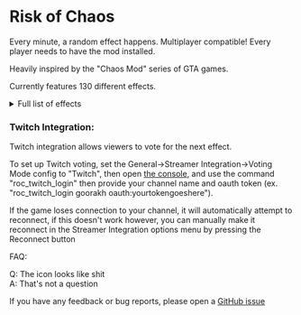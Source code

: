 # Risk of Chaos

Every minute, a random effect happens. Multiplayer compatible! Every player needs to have the mod installed.

Heavily inspired by the "Chaos Mod" series of GTA games.

Currently features 130 different effects.

<details>
	<summary>Full list of effects</summary>

* Nothing: Does absolutely nothing
* Spawn Random Portal Orb: Spawns a random portal orb on the stage teleporter
* Enable Random Artifact: Enables a random artifact. Lasts until end of stage.
* Add Mountain Shrine: Adds a number of mountain shrines to the teleporter event, number of shrines added can be configured (default is 2)
* Activate Teleporter: Forcefully activates the stage teleporter
* Give Random Item: Gives all players a random item
* One Hit KO: Sets everything on the stage to 1 HP, lasts 30 seconds
* Freeze!: Freezes every character on the stage for 4 seconds
* Payday: Gives all players an amount of money equivalent to 4 large chests. (Amount can be configured)
* Increase Monster Spawns: Increases monster director credits for the rest of the current stage (+50% by default, configurable)
* Spawn Scavenger Bag: Spawns a scavenger bag near a random player
* Loose Pockets: Drops a random item from everyone's inventory every 0.9 seconds
* Meteor Shower: Activates the glowing meteorite equipment
* Randomize Loadout: Randomizes all player's loadouts (skills and skins)
* You and a super intelligent Lemurian...: Spawns an invincible Lemurian in a random location on the map with an infinite damage stat (instantly die if you touch it)
* Mitosis: Duplicates every character on the map
* Scrap Random Item: Turns a random scrappable item in every players inventory into the corresponding scrap
* Increase Gravity: Increases gravity by a configurable amount (default +50%), lasts until the end of the current stage
* Decrease Gravity: Decreases gravity by a configurable amount (default -50%), lasts until the end of the current stage
* Give Random Elite Aspect: Gives all players a random elite aspect (drops on the ground if they don't have any empty equipment slots)
* Corrupt Random Item: Converts a random item in every player's inventory to the void variant
* Spawn Doppelganger: Triggers the Artifact of Vengeance event
* Potrolling: Spawns a bunch of nice pots for you to roll
* Wet Floor: Every surface is slippery. Lasts until end of current stage
* Increase Chest Prices: Increases the cost of all interactables by a configurable amount (default +25%)
* Decrease Chest Prices: Decreases the cost of all interactables by a configurable amount (default -25%)
* Spawn Void Implosion: Spawns a random void implosion on every player
* Launch Everyone in Random Directions: Launches all characters in a random direction with a random force
* Voidtouch Everyone: Makes every non-player on the stage into a voidtouched elite (including allies)
* Duplicate Random Item Stack: Duplicates a random item stack for every player
* Teleport to Random Location: Teleports every player to a random location on the current stage
* Activate Random Equipment: Activates a random activatable equipment on all characters
* Change Difficulty: Sets the current difficulty to a random one for the rest of the run
* Combo: Activates 2 other random effects
* Gambling Addiction: Replaces every source of loot on the map with a chance shrine
* Give Tonic Affliction: Gives all players one Tonic Affliction
* Spawn Random Boss: Spawns a random boss
* Max All Cooldowns: Sets all skill and equipment cooldowns to their maximum value (as if you just used them)
* Teleporting Attacks: Teleports the attacker to where their attacks impact
* Uncorrupt Random Item: Converts all of a random item into its non-void variant
* Poverty: Sets all players' money to 0
* +5 Minutes: Adds 5 minutes to the run timer
* Trigger Random Family Event: Activates a random family event for the rest of the current stage
* Spawn Random Beacon: Spawns a random captain beacon on every player
* Orbital Bombardment: Spawns Diablo Strikes all over the map
* Benthic Transform Random Item: Upgrades the tier of 1 random item
* Kill All (Non-Boss) Enemies: Kills all non-boss enemies on the map
* Random Gravity Direction: Changes the direction of gravity
* Disable Random Skill: Disables a random skill slot, lasts 90 seconds
* Ahoy!: Spawns 3 equipment drones with a Consumed Trophy Hunter's Tricorn
* Increase Knockback: Multiplies all knockback by 3 (configurable), lasts 1 stage
* Add Random Item to Monster Inventory: Permanently adds a random item to all enemies
* Spawn Void Seed: Spawns a void seed somewhere on the map
* All Items Are Void Potentials: All dropped items become Void Potentials. The original item is always guaranteed to be an option to prevent potential softlocks. Lasts 1 stage
* All Skills are Agile: Allows every skill to be used while sprinting. Lasts 1 stage
* Give Everyone a Random Buff: Gives every character on the map a random buff for the rest of the current stage.
* Give Everyone a Random Debuff: Gives every character on the map a random debuff for the rest of the current stage.
* Moon Detonation: Starts the moon escape sequence. Lasts 45 seconds (configurable)
* Spawn Random Interactable: Spawns a random interactable at every player
* Spawn Random Portal: Spawns a random portal at a random player
* Increase Proc Coefficients: Multiplies all proc coefficients by 2 (configurable)
* Guaranteed Chance Effects: All percent-chance effects are guaranteed to happen (effectively infinite luck stat on everything), lasts 1 stage
* Increase Projectile Speed: Increases the speed of all projectiles, lasts 1 stage (+50% by default, configurable)
* Decrease Projectile Speed: Decreases the speed of all projectiles, lasts 1 stage (-50% by default, configurable)
* Increase World Speed: Increases the game speed, but compensates all players to be slower, gives the illusion of everything else being faster, lasts 1 stage (+50% by default, configurable)
* Decrease World Speed: Decreases the game speed, but compensates all players to be faster, gives the illusion of everything else being slower, lasts 1 stage (-50% by default, configurable)
* Blood Money: All interactable prices are converted into percent health cost, lasts 1 stage
* Force Activate Random Skill: Forces a random skill to constantly activate, lasts 90 seconds
* Spawn Random Enemy: Spawns a random enemy for every player
* Spawn Random Ally: Spawns a random ally for every player
* Steal Player Items: Steals items from every player and distributes them among enemies, damage the enemy that took items to gain them back (leaving the stage will also give all the items back)
* Reinforcements: Spawns allied survivors in drop pods around the map.
* Bouncy Projectiles: All projectiles and bullets bounce on the surface they hit. Lasts 1 stage.
* Eradicate Random Item: Permanently removes a random item from the game for the rest of the run
* Reset Player Level: Sets all players' level to 0
* -5 Minutes: Decreases the run timer by 5 minutes
* Invert Knockback: Reverses the direction of all knockback applied to characters
* +100% Fall Damage: Increases fall damage by 100% (configurable). Also makes it lethal. Lasts 1 stage.
* Disable Fall Damage: Disables all fall damage. Lasts 1 stage.
* Risk of Thunder: Spawns lightning strikes at random points on the map. Lasts 30 seconds.
* Spawn Jump Pad: Spawns a random jump pad at every player
* Superhot: Time moves when players move
* Laggy Physics: Randomly pauses physics calculations
* Gupscare: Spawns a Gup above every player
* Roll Credits: Starts the game credits
* Aspect Roulette: Randomly switches the elite aspect of all characters (only affects players if they already have an aspect equipment)
* Unscrap Random Item: Converts a random stack of scrap into a random item of the same tier
* Disable Procs: Disables all proc effects. Lasts 45 seconds
* Item Magnet: All pickups move towards players. Lasts 90 seconds
* Item Repulsor: All pickups move away from players. Lasts 90 seconds
* Kill All Player Allies: Kills all player allies
* No sprinting: Disables sprinting for all characters, lasts 30 seconds
* Everyone is Invisible: Every character on the stage becomes invisible, lasts 30 seconds
* Revive Dead Characters: Revives all recently killed characters
* The Floor is Lava: Every character touching the ground is set on fire, lasts 30 seconds
* Lock All Chests: Locks all chests as if the teleporter has started, lasts 45 seconds
* Delayed Attacks: All attacks have a 0.5 second delay before happening, lasts 90 seconds
* Recruit Random Enemy: Converts a random enemy on the stage to the player team
* Adaptive Recycling: Repeatedly recycles all items on the stage, lasts 90 seconds
* Decrease Teleporter Charge Rate: Decreases charge rate for all holdout zones, lasts 1 stage
* Increase Teleporter Charge Rate: Increases charge rate for all holdout zones, lasts 1 stage
* Decrease Teleporter Radius: Decreases the radius on all holdout zones, lasts 1 stage
* Increase Teleporter Radius: Increases the radius on all holdout zones, lasts 1 stage
* Scrambled Text: Randomizes the order of letters in most text displayed in the game, lasts 120 seconds
* Sulfur Pools Experience: Fills the map with Sulfur Pods
* Disable Knockback: Disables all knockback, lasts 1 stage
* Increase Skill Cooldowns: Increases cooldown for all skills, lasts 1 stage
* Decrease Skill Cooldowns: Decreases cooldown for all skills, lasts 1 stage
* Relocate Teleporter: Moves the stage teleporter to a random position on the map
* Inventory Swap: Swaps the inventories of each player with another player. Multiplayer only.
* No Equipment Cooldowns: Removes all equipment cooldowns, lasts 60 seconds.
* Disable Equipment: Disables all equipment activation, lasts 60 seconds.
* All Items Are A Random Item: All items on the stage get turned into a random item. Essentially Artifact of Kin for items. Lasts 1 stage.
* All Chests are Free: All chests and interactables are free, lasts 30 seconds.
* Bouncy Items: Item drops will bounce on the ground before settling, lasts 60 seconds
* Increase Skill Charges: Adds 1 charge to every skill, lasts 1 stage
* Decrease Skill Charges: Removes 1 charge from every skill (cannot reduce below 1), lasts 1 stage
* Focused Teleporter Charging: Holdout zone radius decreases with charge percentage, lasts 1 stage
* Sluggish Camera: Delays camera position by a small amount, lasts 45 seconds
* Increase Recoil: Increases recoil by 10x, lasts 90 seconds
* No Recoil: Disables all recoil, lasts 90 seconds
* High FOV: Increases camera Field of View, lasts 90 seconds
* Low FOV: Decreases camera Field of View, lasts 45 seconds
* Flipped Camera: Flips the camera upside down, lasts 30 seconds
* Void Implosion on Death: Spawns a void implosion on any character death, lasts 1 stage
* Inverted Recoil: All recoil is inverted, lasts 90 seconds
* Black Hole: Spawns a black hole somewhere on the map, sucking all characters in, lasts 45 seconds
* Extreme Recoil: Firing weapons pushes characters backwards, lasts 90 seconds
* Increase Effect Duration: Increases the duration of all other effects (2x by default), lasts 2 stages
* Decrease Effect Duration: Decreases the duration of all other effects (0.5x by default), lasts 2 stages
</details>

### Twitch Integration:

Twitch integration allows viewers to vote for the next effect.

To set up Twitch voting, set the General->Streamer Integration->Voting Mode config to "Twitch", then open [the console](https://riskofrain2.fandom.com/wiki/Developer_Console), and use the command "roc_twitch_login" then provide your channel name and oauth token (ex. "roc_twitch_login goorakh oauth:yourtokengoeshere").

If the game loses connection to your channel, it will automatically attempt to reconnect, if this doesn't work however, you can manually make it reconnect in the Streamer Integration options menu by pressing the Reconnect button

FAQ:

Q: The icon looks like shit<br/>
A: That's not a question

If you have any feedback or bug reports, please open a [GitHub issue](https://github.com/Goorakh/RiskOfChaos/issues/new)